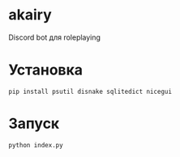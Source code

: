 # akairy
Discord bot для roleplaying

# Установка

```
pip install psutil disnake sqlitedict nicegui 
```

# Запуск

```
python index.py
```
